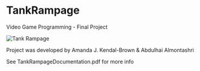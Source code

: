# TankRampage
Video Game Programming - Final Project

![Tank Rampage](https://github.com/ajkendal/TankRampage/master/tankRampage.png)

Project was developed by Amanda J. Kendal-Brown & Abdulhai Almontashri

See TankRampageDocumentation.pdf for more info

